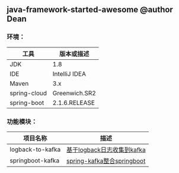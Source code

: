 ## java-framework-started-awesome @author Dean

### 环境：

| 工具    | 版本或描述 |
| ----- | ------------|
| JDK   | 1.8         |
| IDE   | IntelliJ IDEA |
| Maven | 3.x|
| spring-cloud |Greenwich.SR2 |
| spring-boot |2.1.6.RELEASE |

### 功能模块：

| 项目名称| 描述 | 
| -----------------------|------------|
| logback-to-kafka| [基于logback日志收集到kafka](logback-to-kafka/README.md)  | 
| springboot-kafka| [spring-kafka整合springboot](springboot-kafka/README.md)  | 
